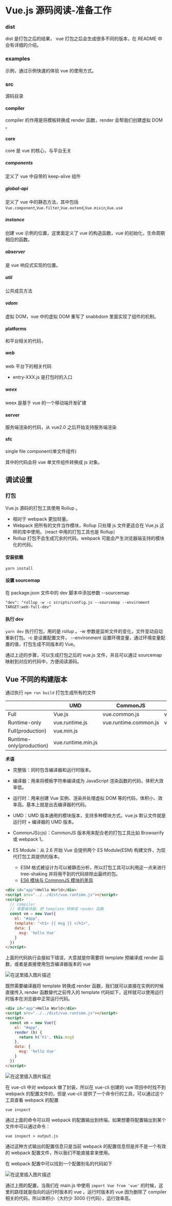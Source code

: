 # Vue.js 源码阅读-准备工作

### dist 

dist 是打包之后的结果， vue 打包之后会生成很多不同的版本，在 README 中会有详细的介绍。

### examples

示例，通过示例快速的体验 vue 的使用方式。

### src

源码目录

#### compiler

compiler 的作用是将模板转换成 render 函数，render 会帮我们创建虚拟 DOM 。

#### core

core 是 vue 的核心，与平台无关

##### components

定义了 vue 中自带的 keep-alive 组件

##### global-api

定义了 vue 中的静态方法，其中包括 `Vue.component`,`Vue.filter`,`Vue.extend`,`Vue.mixin`,`Vue.use`

##### instance

创建 vue 示例的位置，这里面定义了 vue 的构造函数，vue 的初始化，生命周期相应的函数。

##### observer

是 vue 响应式实现的位置。

##### util

公共成员方法

##### vdom

虚拟 DOM，vue 中的虚拟 DOM 重写了 snabbdom 里面实现了组件的机制。

#### platforms

和平台相关的代码，

##### web 

web 平台下的相关代码

- entry-XXX.js 是打包时的入口

##### weex 

weex 是基于 vue 的一个移动端开发矿建

#### server

服务端渲染的代码，从 vue2.0 之后开始支持服务端渲染

#### sfc

single file component(单文件组件)

其中的代码会将 vue 单文件组件转换成 js 对象。

## 调试设置

### 打包

Vue.js 源码的打包工具使用 Rollup 。

- 相对于 webpack 更加轻量。
- Webpack 把所有的文件当作模块，Rollup 只处理 js 文件更适合在 Vue.js 这样的库中使用。（react 中用的打包工具也是 Rollup）
- Rollup 打包不会生成冗余的代码。webpack 可能会产生浏览器端支持的模块化的代码。

#### 安装依赖

```
yarn install
```

#### 设置 sourcemap

在 package.json 文件中的 dev 脚本中添加参数 --sourcemap

```
"dev": "rollup -w -c scripts/config.js --sourcemap --enviroment TARGET:web-full-dev"
```

#### 执行 dev

`yarn dev` 执行打包，用的是 rollup 。-w 参数是监听文件的变化，文件变动自动重新打包。-c 是设置配置文件， --environment 设置环境变量，通过环境变量配置的值，打包生成不同版本的 Vue。

通过上述的步骤，可以生成打包之后的 vue.js 文件，并且可以通过 sourcemap 映射到对应的代码中，方便阅读源码。

## Vue 不同的构建版本

通过执行 `npm run build` 打包生成所有的文件

&nbsp; | UMD | CommonJS | ES Module
--- | --- | --- | ---
Full | Vue.js | vue.common.js | vue.esm.js
Runtime-only | vue.runtime.js | vue.runtime.common.js | vue.runtime.esm.js
Full(production) | vue.min.js | &nbsp; | &nbsp;
Runtime-only(production)  | vue.runtime.min.js | &nbsp; | &nbsp;

**术语**

- 完整版：同时包含编译器和运行时版本。
- 编译器：用来将模板字符串编译成为 JavaScript 渲染函数的代码，体积大效率低。
- 运行时：用来创建 Vue 实例、渲染并处理虚拟 DOM 等的代码，体积小、效率高。基本上就是出去编译器的代码。
- UMD：UMD 版本通用的模块版本，支持多种模块方式。vue.js 默认文件就是运行时 + 编译器的 UMD 版本。
- CommonJS(cjs)：CommonJS 版本用来配合老的打包工具比如 Browserify 或 webpack 1。
- ES Module：从 2.6 开始 Vue 会提供两个 ES Module(ESM) 构建文件，为现代打包工具提供的版本。

    - ESM 格式被设计为可以被静态分析，所以打包工具可以利用这一点来进行 tree-shaking 并将用不到的代码排除出最终的包。
    - [ES6 模块与 CommonJS 模块的差异](https://es6.ruanyifeng.com/#docs/module-loader#ES6-%E6%A8%A1%E5%9D%97%E4%B8%8E-CommonJS-%E6%A8%A1%E5%9D%97%E7%9A%84%E5%B7%AE%E5%BC%82)

```html
<div id="app">Hello World</div>
<script src="../../dist/vue.runtime.js"></script>
<script>
  // compiler
  // 需要编译器，把 template 转换成 render 函数
  const vm = new Vue({
    el: "#app",
    template: "<h1> {{ msg }} </h1>",
    data: {
      msg: 'hello Vue'
    }
  })
</script>
```

上面的代码执行会报如下错误，大意就是你需要将 template 预编译成 render 函数，或者是直接使用包含编译器版本的 vue

![在这里插入图片描述](https://img-blog.csdnimg.cn/20200719095219768.png)

既然需要编译器将 template 转换成 render 函数，我们就可以直接在实例的时候直接传入 render 函数替代之前传入的 template 代码如下，这样就可以使用运行时版本在浏览器中正常运行代码。

```html
<div id="app">Hello World</div>
<script src="../../dist/vue.runtime.js"></script>
<script>
  const vm = new Vue({
    el: "#app",
    render (h) {
      return h('h1', this.msg)
    },
    data: {
      msg: 'hello Vue'
    }
  })
</script>
```

![在这里插入图片描述](https://img-blog.csdnimg.cn/20200719103840283.png)

在 vue-cli 中对 webpack 做了封装，所以在 vue-cli 创建的 vue 项目中时找不到 webpack 的配置文件的，但是 vue-cli 提供了一个命令行的工具，可以通过这个工具查看 webpack 的配置

```
vue inspect
```

通过上面的命令可以将 webpack 的配置输出到终端。如果想要将配置输出到某个文件中可以通过命令：

```
vue inspect > output.js
```

通过这种方式输出的配置信息只是当前 webpack 的配置信息但是并不是一个有效的 webpack 配置文件，所以我们不能直接拿来使用。

在 webpack 配置中可以找到一个配置别名的代码如下

![在这里插入图片描述](https://img-blog.csdnimg.cn/20200719103840283.png)

通过上图的配置，当我们在 main.js 中使用 `import Vue from 'vue'` 的时候，这里的路径就是指向的运行时版本的 vue 。运行时版本的 vue 因为删除了 compiler 相关的代码，所以体积小（大约少 3000 行代码），运行效率高。